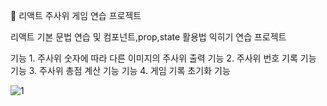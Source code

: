 🌟 리액트 주사위 게임 연습 프로젝트

리액트 기본 문법 연습 및 컴포넌트,prop,state 활용법 익히기 연습 프로젝트

기능 1. 주사위 숫자에 따라 다른 이미지의 주사위 출력
기능 2. 주사위 번호 기록 기능
기능 3. 주사위 총점 계산 기능
기능 4. 게임 기록 초기화 기능





![1](https://user-images.githubusercontent.com/55500077/159295722-58ce45e6-935d-47e0-9ddf-6874d4ab2b9e.PNG)
